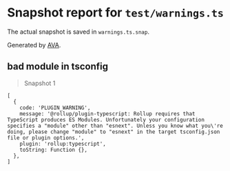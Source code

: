# Snapshot report for `test/warnings.ts`

The actual snapshot is saved in `warnings.ts.snap`.

Generated by [AVA](https://avajs.dev).

## bad module in tsconfig

> Snapshot 1

    [
      {
        code: 'PLUGIN_WARNING',
        message: '@rollup/plugin-typescript: Rollup requires that TypeScript produces ES Modules. Unfortunately your configuration specifies a "module" other than "esnext". Unless you know what you\'re doing, please change "module" to "esnext" in the target tsconfig.json file or plugin options.',
        plugin: 'rollup:typescript',
        toString: Function {},
      },
    ]
